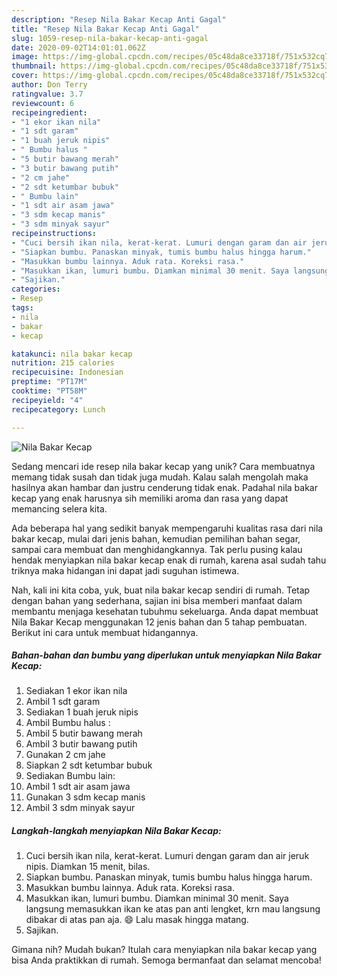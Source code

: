 ```yaml
---
description: "Resep Nila Bakar Kecap Anti Gagal"
title: "Resep Nila Bakar Kecap Anti Gagal"
slug: 1059-resep-nila-bakar-kecap-anti-gagal
date: 2020-09-02T14:01:01.062Z
image: https://img-global.cpcdn.com/recipes/05c48da8ce33718f/751x532cq70/nila-bakar-kecap-foto-resep-utama.jpg
thumbnail: https://img-global.cpcdn.com/recipes/05c48da8ce33718f/751x532cq70/nila-bakar-kecap-foto-resep-utama.jpg
cover: https://img-global.cpcdn.com/recipes/05c48da8ce33718f/751x532cq70/nila-bakar-kecap-foto-resep-utama.jpg
author: Don Terry
ratingvalue: 3.7
reviewcount: 6
recipeingredient:
- "1 ekor ikan nila"
- "1 sdt garam"
- "1 buah jeruk nipis"
- " Bumbu halus "
- "5 butir bawang merah"
- "3 butir bawang putih"
- "2 cm jahe"
- "2 sdt ketumbar bubuk"
- " Bumbu lain"
- "1 sdt air asam jawa"
- "3 sdm kecap manis"
- "3 sdm minyak sayur"
recipeinstructions:
- "Cuci bersih ikan nila, kerat-kerat. Lumuri dengan garam dan air jeruk nipis. Diamkan 15 menit, bilas."
- "Siapkan bumbu. Panaskan minyak, tumis bumbu halus hingga harum."
- "Masukkan bumbu lainnya. Aduk rata. Koreksi rasa."
- "Masukkan ikan, lumuri bumbu. Diamkan minimal 30 menit. Saya langsung memasukkan ikan ke atas pan anti lengket, krn mau langsung dibakar di atas pan aja. 😄 Lalu masak hingga matang."
- "Sajikan."
categories:
- Resep
tags:
- nila
- bakar
- kecap

katakunci: nila bakar kecap 
nutrition: 215 calories
recipecuisine: Indonesian
preptime: "PT17M"
cooktime: "PT58M"
recipeyield: "4"
recipecategory: Lunch

---
```



![Nila Bakar Kecap](https://img-global.cpcdn.com/recipes/05c48da8ce33718f/751x532cq70/nila-bakar-kecap-foto-resep-utama.jpg)

Sedang mencari ide resep nila bakar kecap yang unik? Cara membuatnya memang tidak susah dan tidak juga mudah. Kalau salah mengolah maka hasilnya akan hambar dan justru cenderung tidak enak. Padahal nila bakar kecap yang enak harusnya sih memiliki aroma dan rasa yang dapat memancing selera kita.

Ada beberapa hal yang sedikit banyak mempengaruhi kualitas rasa dari nila bakar kecap, mulai dari jenis bahan, kemudian pemilihan bahan segar, sampai cara membuat dan menghidangkannya. Tak perlu pusing kalau hendak menyiapkan nila bakar kecap enak di rumah, karena asal sudah tahu triknya maka hidangan ini dapat jadi suguhan istimewa.




Nah, kali ini kita coba, yuk, buat nila bakar kecap sendiri di rumah. Tetap dengan bahan yang sederhana, sajian ini bisa memberi manfaat dalam membantu menjaga kesehatan tubuhmu sekeluarga. Anda dapat membuat Nila Bakar Kecap menggunakan 12 jenis bahan dan 5 tahap pembuatan. Berikut ini cara untuk membuat hidangannya.

<!--inarticleads1-->

##### Bahan-bahan dan bumbu yang diperlukan untuk menyiapkan Nila Bakar Kecap:

1. Sediakan 1 ekor ikan nila
1. Ambil 1 sdt garam
1. Sediakan 1 buah jeruk nipis
1. Ambil  Bumbu halus :
1. Ambil 5 butir bawang merah
1. Ambil 3 butir bawang putih
1. Gunakan 2 cm jahe
1. Siapkan 2 sdt ketumbar bubuk
1. Sediakan  Bumbu lain:
1. Ambil 1 sdt air asam jawa
1. Gunakan 3 sdm kecap manis
1. Ambil 3 sdm minyak sayur




<!--inarticleads2-->

##### Langkah-langkah menyiapkan Nila Bakar Kecap:

1. Cuci bersih ikan nila, kerat-kerat. Lumuri dengan garam dan air jeruk nipis. Diamkan 15 menit, bilas.
1. Siapkan bumbu. Panaskan minyak, tumis bumbu halus hingga harum.
1. Masukkan bumbu lainnya. Aduk rata. Koreksi rasa.
1. Masukkan ikan, lumuri bumbu. Diamkan minimal 30 menit. Saya langsung memasukkan ikan ke atas pan anti lengket, krn mau langsung dibakar di atas pan aja. 😄 Lalu masak hingga matang.
1. Sajikan.




Gimana nih? Mudah bukan? Itulah cara menyiapkan nila bakar kecap yang bisa Anda praktikkan di rumah. Semoga bermanfaat dan selamat mencoba!
